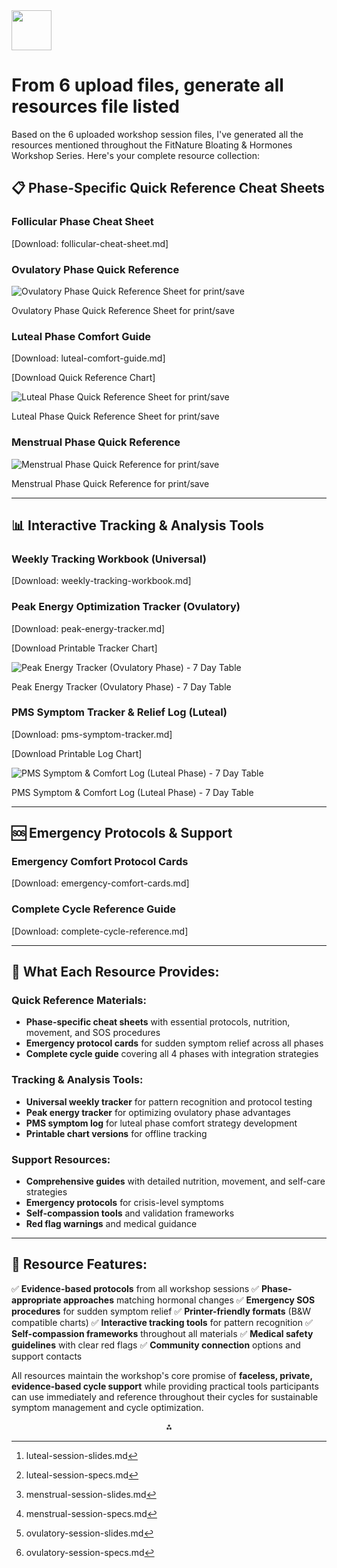 <img src="https://r2cdn.perplexity.ai/pplx-full-logo-primary-dark%402x.png" style="height:64px;margin-right:32px"/>

# From 6 upload files, generate all resources file listed

Based on the 6 uploaded workshop session files, I've generated all the resources mentioned throughout the FitNature Bloating \& Hormones Workshop Series. Here's your complete resource collection:

## 📋 Phase-Specific Quick Reference Cheat Sheets

### **Follicular Phase Cheat Sheet**

[Download: follicular-cheat-sheet.md]

### **Ovulatory Phase Quick Reference**

![Ovulatory Phase Quick Reference Sheet for print/save](https://ppl-ai-code-interpreter-files.s3.amazonaws.com/web/direct-files/d0171a27aa91f3595ef6c00602274722/577610f8-261b-40c5-b603-c7fc278b4fa2/52c107ed.png)

Ovulatory Phase Quick Reference Sheet for print/save

### **Luteal Phase Comfort Guide**

[Download: luteal-comfort-guide.md]

[Download Quick Reference Chart]

![Luteal Phase Quick Reference Sheet for print/save](https://ppl-ai-code-interpreter-files.s3.amazonaws.com/web/direct-files/d0171a27aa91f3595ef6c00602274722/ceb60da9-b207-4321-930b-e8aa52278fda/40df96ff.png)

Luteal Phase Quick Reference Sheet for print/save

### **Menstrual Phase Quick Reference**

![Menstrual Phase Quick Reference for print/save](https://ppl-ai-code-interpreter-files.s3.amazonaws.com/web/direct-files/d0171a27aa91f3595ef6c00602274722/51a7e14d-19ab-47a8-b3a2-907cc508854d/c08f1fc4.png)

Menstrual Phase Quick Reference for print/save

***

## 📊 Interactive Tracking \& Analysis Tools

### **Weekly Tracking Workbook (Universal)**

[Download: weekly-tracking-workbook.md]

### **Peak Energy Optimization Tracker (Ovulatory)**

[Download: peak-energy-tracker.md]

[Download Printable Tracker Chart]

![Peak Energy Tracker (Ovulatory Phase) - 7 Day Table](https://ppl-ai-code-interpreter-files.s3.amazonaws.com/web/direct-files/d0171a27aa91f3595ef6c00602274722/b95a0d32-8d32-4319-ab75-c072bcaff310/03d9ffea.png)

Peak Energy Tracker (Ovulatory Phase) - 7 Day Table

### **PMS Symptom Tracker \& Relief Log (Luteal)**

[Download: pms-symptom-tracker.md]

[Download Printable Log Chart]

![PMS Symptom \& Comfort Log (Luteal Phase) - 7 Day Table](https://ppl-ai-code-interpreter-files.s3.amazonaws.com/web/direct-files/d0171a27aa91f3595ef6c00602274722/0d9160e3-7782-445c-83cf-7b7c2248eb3c/bdb736e4.png)

PMS Symptom \& Comfort Log (Luteal Phase) - 7 Day Table

***

## 🆘 Emergency Protocols \& Support

### **Emergency Comfort Protocol Cards**

[Download: emergency-comfort-cards.md]

### **Complete Cycle Reference Guide**

[Download: complete-cycle-reference.md]

***

## 🎯 What Each Resource Provides:

### **Quick Reference Materials:**

- **Phase-specific cheat sheets** with essential protocols, nutrition, movement, and SOS procedures
- **Emergency protocol cards** for sudden symptom relief across all phases
- **Complete cycle guide** covering all 4 phases with integration strategies


### **Tracking \& Analysis Tools:**

- **Universal weekly tracker** for pattern recognition and protocol testing
- **Peak energy tracker** for optimizing ovulatory phase advantages
- **PMS symptom log** for luteal phase comfort strategy development
- **Printable chart versions** for offline tracking


### **Support Resources:**

- **Comprehensive guides** with detailed nutrition, movement, and self-care strategies
- **Emergency protocols** for crisis-level symptoms
- **Self-compassion tools** and validation frameworks
- **Red flag warnings** and medical guidance

***

## 🌟 Resource Features:

✅ **Evidence-based protocols** from all workshop sessions
✅ **Phase-appropriate approaches** matching hormonal changes
✅ **Emergency SOS procedures** for sudden symptom relief
✅ **Printer-friendly formats** (B\&W compatible charts)
✅ **Interactive tracking tools** for pattern recognition
✅ **Self-compassion frameworks** throughout all materials
✅ **Medical safety guidelines** with clear red flags
✅ **Community connection** options and support contacts

All resources maintain the workshop's core promise of **faceless, private, evidence-based cycle support** while providing practical tools participants can use immediately and reference throughout their cycles for sustainable symptom management and cycle optimization.
<span style="display:none">[^1][^2][^3][^4][^5][^6]</span>

<div style="text-align: center">⁂</div>

[^1]: luteal-session-slides.md

[^2]: luteal-session-specs.md

[^3]: menstrual-session-slides.md

[^4]: menstrual-session-specs.md

[^5]: ovulatory-session-slides.md

[^6]: ovulatory-session-specs.md

